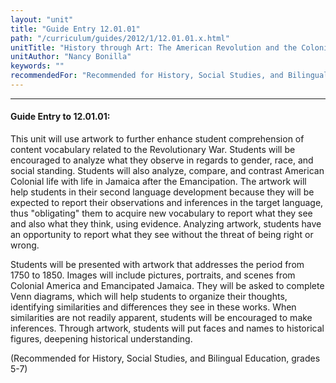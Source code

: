 ```yaml
---
layout: "unit"
title: "Guide Entry 12.01.01"
path: "/curriculum/guides/2012/1/12.01.01.x.html"
unitTitle: "History through Art: The American Revolution and the Colonial New World (1750-1850)"
unitAuthor: "Nancy Bonilla"
keywords: ""
recommendedFor: "Recommended for History, Social Studies, and Bilingual Education, grades 5-7"
---
```

<body>
<hr/>
<h4>
Guide Entry to 12.01.01:
</h4>
<p>
This unit will use artwork to further enhance student comprehension of content vocabulary related to the Revolutionary War. Students will be encouraged to analyze what they observe in regards to gender, race, and social standing. Students will also analyze, compare, and contrast American Colonial life with life in Jamaica after the Emancipation. The artwork will help students in their second language development because they will be expected to report their observations and inferences in the target language, thus "obligating" them to acquire new vocabulary to report what they see and also what they think, using evidence. Analyzing artwork, students have an opportunity to report what they see without the threat of being right or wrong.
</p>
<p>
Students will be presented with artwork that addresses the period from 1750 to 1850.  Images will include pictures, portraits, and scenes from Colonial America and Emancipated Jamaica. They will be asked to complete Venn diagrams, which will help students to organize their thoughts, identifying similarities and differences they see in these works.  When similarities are not readily apparent, students will be encouraged to make inferences.  Through artwork, students will put faces and names to historical figures, deepening historical understanding.
</p>
<p>
(Recommended for History, Social Studies, and Bilingual Education, grades 5-7)
</p>
</body>